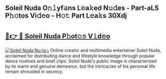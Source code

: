 ## Soleil Nuda O𝚗𝚕yf𝚊ns L𝚎a𝚔ed N𝚞𝚍es - Part-aLS P𝚑𝚘tos Vi𝚍𝚎o - H𝚘𝚝 Part L𝚎a𝚔s 30Xdj

# <h2><a href="http://kf0shvp.oniu.top/?m=Soleil+Nuda">🔗👉 🔴 Soleil Nuda P𝚑ot𝚘𝚜 V𝚒d𝚎o</a></h2>

[![Soleil Nuda Nu𝚍e𝚜](https://i.imgur.com/0qMVB7G.gif)](http://kf0shvp.oniu.top/?m=Soleil+Nuda)
Online creator and multimedia entertainer Soleil Nuda, acclaimed for distributing dance and lifestyle knowledge through popular dance routines and brief clips. Soleil Nuda's public image is characterized by its warm and genuine demeanor, but the intricacies of his personal life remain shrouded in secrecy.  
